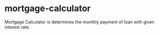 # mortgage-calculator
Mortgage Calculator is determines the monthly payment of  loan with given interest rate. 
